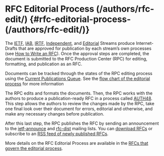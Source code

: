 # RFC Editorial Process (/authors/rfc-edit/) {#rfc-editorial-process-(/authors/rfc-edit/)}

The [IETF,](https://www.ietf.org/) [IAB](https://www.iab.com/), [IRTF](https://www.irtf.org/), [Independent](https://docs.google.com/document/d/1GIzY1ZT_PJTOxacaFkAauUZ2p3eMPtui_v5RKORjyiw/edit?tab=t.0#heading=h.y5hej3hkyt7v), and [Editorial](https://datatracker.ietf.org/group/rswg/about/) Streams produce Internet-Drafts that are approved for publication by each stream’s own processes (see [How to Write an RFC](https://docs.google.com/document/d/1GIzY1ZT_PJTOxacaFkAauUZ2p3eMPtui_v5RKORjyiw/edit?tab=t.0#heading=h.c0tdtw9dvbjc)). Once the approval steps are completed, the document is submitted to the RFC Production Center (RPC) for editing, formatting, and publication as an RFC.

Documents can be tracked through the states of the RPC editing process using the [Current Publications Queue](/authors/rfc-edit/pub-queue/). See the [flow chart of the editorial process](#publication-flow-chart) for more information

The RPC edits and formats the documents. Then, the RPC works with the authors to produce a publication-ready RFC in a process called [AUTH48](/authors/rfc-edit/auth48/). This step allows the authors to review the changes made by the RPC, take one final look over their document for errors, editorial and otherwise, and make any necessary changes before publication.

After this last step, the RPC publishes the RFC by sending an announcement to the [ietf-announce](https://www.ietf.org/mailman/listinfo/ietf-announce) and [rfc-dist](https://mailman.rfc-editor.org/mailman/listinfo/rfc-dist) mailing lists. You can [download RFCs](https://docs.google.com/document/d/1GIzY1ZT_PJTOxacaFkAauUZ2p3eMPtui_v5RKORjyiw/edit?tab=t.0#heading=h.235vxebiweep) or subscribe to an [RSS feed of newly published RFCs](/rfcrss.xml).

More details on the RFC Editorial Process are available in the [RFCs that govern the editorial process](#governing-rfcs).
